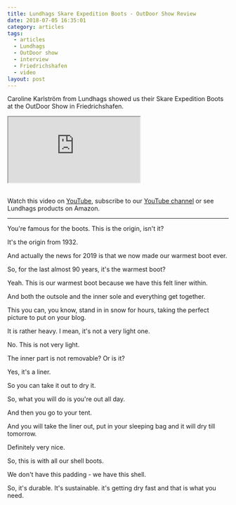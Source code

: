 ```yaml
---
title: Lundhags Skare Expedition Boots - OutDoor Show Review
date: 2018-07-05 16:35:01
category: articles
tags:
  - articles
  - Lundhags
  - OutDoor show
  - interview
  - Friedrichshafen
  - video
layout: post
---
```


Caroline Karlström from Lundhags showed us their Skare Expedition Boots at the OutDoor Show in Friedrichshafen.

<div class="embed-responsive embed-responsive-16by9">
    <iframe class="embed-responsive-item" src="https://www.youtube.com/embed/kdD0qZjqGvI"></iframe>
</div>
<br>
<!--more-->

Watch this video on <a href="http://www.hikeventures.com/Lundhags-Skare-Expedition/" rel="nofollow" target="_blank">YouTube</a>, subscribe to our <a rel="nofollow" target="_blank"  href="https://www.youtube.com/channel/UCnO9Q_m9EaOCrHmmQIBVBNw?sub_confirmation=1">YouTube channel</a> or see Lundhags products on <a hre="https://amzn.to/2tSbiMr" rel="nofollow" target="_blank">Amazon</a>.

---

You're famous for the boots. This is the origin, isn't it?

It's the origin from 1932.

And actually the news for 2019 is that we now made our warmest boot ever.

So, for the last almost 90 years, it's the warmest boot?

Yeah. This is our warmest boot because we have this felt liner within.

And both the outsole and the inner sole and everything get together.

This you can, you know,  stand in in snow for hours, taking the perfect picture to put on your blog.

It is rather heavy. I mean, it's not a very light one.

No. This is not very light.

The inner part is not removable? Or is it?

Yes, it's a liner.

So you can take it out to dry it.

So, what you will do is you're out all day.

And then you go to your tent.

And you will take the liner out, put in your sleeping bag and it will dry till tomorrow.

Definitely very nice.

So, this is with all our shell boots.

We don't have this padding - we have this shell.

So, it's durable. It's sustainable. it's getting dry fast and that is what you need.
